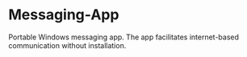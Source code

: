 # Messaging-App
Portable Windows messaging app. The app facilitates internet-based communication without installation.
